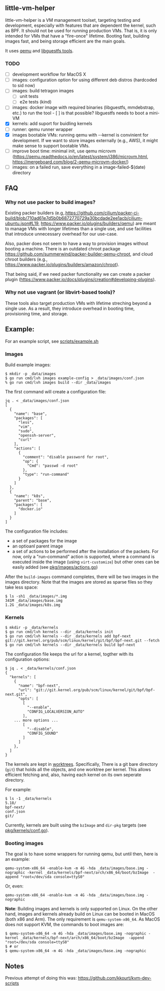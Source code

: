 ##  little-vm-helper

little-vm-helper is a VM management toolset, targeting testing and development, especially with
features that are dependent the kernel, such as BPF. It should not be used for running production
VMs. That is, it is only intended for VMs that have a "fire-once" lifetime. Booting fast, building
images fast, and being storage efficient are the main goals.

It uses [qemu](https://www.qemu.org/) and [libguestfs tools](https://libguestfs.org/).

### TODO
 - [ ] development workflow for MacOS X
 - [ ] images: configuration option for using different deb distros (hardcoded to sid now)
 - [ ] images: build tetragon images
   - [ ] unit tests
   - [ ] e2e tests (kind)
 - [ ] images: docker image with required binaries (libguestfs, mmdebstrap, etc.) to run the tool
        - [ ]  is that possible? libguestfs needs to boot a mini-VM
 - [x] kernels: add suport for buidling kernels
 - [ ] runner: qemu runner wrapper
 - [x] images bootable VMs: running qemu with --kernel is convinient for development. If we want to store images externally (e.g., AWS), it might make sense to support bootable VMs.
 - [ ] improve boot time: minimal init, use qemu microvm (https://qemu.readthedocs.io/en/latest/system/i386/microvm.html, https://mergeboard.com/blog/2-qemu-microvm-docker/)
 - [ ] images: on a failed run, save everything in a image-failed-$(date) directory

## FAQ

### Why not use packer to build images?

Existing packer builders
(e.g,.https://github.com/cilium/packer-ci-build/blob/710ad61e7d5b0b6872770729a30bcdade2ee1acb/cilium-ubuntu.json#L19,
https://www.packer.io/plugins/builders/qemu) are meant to manage VMs with
longer lifetimes than a single use, and use facilities that introduce unnecessary overhead for our use-case.

Also, packer does not seem to have a way to provision images without booting a
machine. There is an outdated chroot package
https://github.com/summerwind/packer-builder-qemu-chroot, and cloud chroot builders
(e.g., https://www.packer.io/plugins/builders/amazon/chroot).

That being said, if we need packer functionality we can create a packer plugin
(https://www.packer.io/docs/plugins/creation#developing-plugins).

### Why not use vagrant (or libvirt-based tools)?

These tools also target production VMs with lifetime streching beyond a single
use. As a result, they introduce overhead in booting time, provisioning time,
and storage.

## Example:

For an example script, see [scripts/example.sh](scripts/example.sh)

### Images

Build example images:
```
$ mkdir -p _data/images
$ go run cmd/lvh images example-config > _data/images/conf.json
% go run cmd/lvh images build --dir _data/images
```

The first command will create a configuration file:
```
jq . < _data/images/conf.json 
[
  {
    "name": "base",
    "packages": [
      "less",
      "vim",
      "sudo",
      "openssh-server",
      "curl"
    ],
    "actions": [
      {
        "comment": "disable password for root",
        "op": {
          "Cmd": "passwd -d root"
        },
        "type": "run-command"
      }
    ]
  },
  {
    "name": "k8s",
    "parent": "base",
    "packages": [
      "docker.io"
    ]
  }
]
```

The configuration file includes:
 * a set of packages for the image
 * an optioanl parent image
 * a set of actions to be performed after the installation of the packets. For now, only a
   "run-command" action  is supported, where a command is executed inside the image (using
   `virt-customize`) but other ones can be easily added (see
   [pkg/images/actions.go](pkg/images/actions.go))

After the `build-images` command completes, there will be two images in the images directory. Note
that the images are stored as sparse files so they take less space:

```
$ ls -sh1 _data/images/*.img
341M _data/images/base.img
1.2G _data/images/k8s.img
```


### Kernels

```
$ mkdir -p _data/kernels
$ go run cmd/lvh kernels --dir _data/kernels init
$ go run cmd/lvh kernels --dir _data/kernels add bpf-next git://git.kernel.org/pub/scm/linux/kernel/git/bpf/bpf-next.git --fetch
$ go run cmd/lvh kernels --dir _data/kernels build bpf-next
```

The configuration file keeps the url for a kernel, togther with its configuration options:
```
$ jq . < _data/kernels/conf.json  
{
  "kernels": [
    {
      "name": "bpf-next",
      "url": "git://git.kernel.org/pub/scm/linux/kernel/git/bpf/bpf-next.git",
      "opts": [
        [
          "--enable",
          "CONFIG_LOCALVERSION_AUTO"
        ],
	... more options ...
        [
          "--disable",
          "CONFIG_SOUND"
        ]
      ]
    },
  ]
}
```

The kernels are kept in [worktrees](https://git-scm.com/docs/git-worktree). Specifically, There is a
git bare directory (`git`) that holds all the objects, and one worktree per kernel. This allows
efficient fetching and, also, having each kernel on its own seperate directory.

For example:
```
$ ls -1 _data/kernels 
5.18/
bpf-next/
conf.json
git/
```

Currently, kernels are built using the `bzImage` and `dir-pkg` targets (see [pkg/kernels/conf.go](pkg/kernels/conf.go)).

### Booting images

The goal is to have some wrappers for running qemu, but until then, here is an example:

```
qemu-system-x86_64 -enable-kvm -m 4G -hda _data/images/base.img -nographic -kernel _data/kernels/bpf-next/arch/x86_64/boot/bzImage  -append "root=/dev/sda console=ttyS0"
```

Or, even:

```
qemu-system-x86_64 -enable-kvm -m 4G -hda _data/images/base.img -nographic
```

**Note**: Building images and kernels is only supported on Linux. On the other hand, images and kernels already build on Linux can be booted in MacOS (both x86 and Arm). The only requirement is ```qemu-system-x86_64```. As MacOS does not support KVM, the commands to boot images are:

```
$ qemu-system-x86_64 -m 4G -hda _data/images/base.img -nographic -kernel _data/kernels/bpf-next/arch/x86_64/boot/bzImage  -append "root=/dev/sda console=ttyS0"
$ # or
$ qemu-system-x86_64 -m 4G -hda _data/images/base.img -nographic
```

## Notes

Previous attempt of doing this was: https://github.com/kkourt/kvm-dev-scripts
